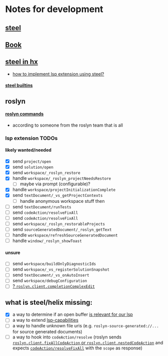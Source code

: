 # Notes for development

## [steel](https://github.com/mattwparas/steel)

## [Book](https://mattwparas.github.io/steel/book/)

## [steel in hx](https://github.com/jdrst/helix/blob/steel-and-pull-diagnostics/STEEL.md)

- [how to implement lsp extension using steel?](https://github.com/mattwparas/steel/discussions/416)

#### [steel builtins](https://github.com/jdrst/helix/blob/steel-and-pull-diagnostics/steel-docs.md)


## roslyn

#### [roslyn commands](https://github.com/dotnet/vscode-csharp/blob/main/src/lsptoolshost/server/roslynProtocol.ts)

- according to someone from the roslyn team that is all

### lsp extension TODOs

#### likely wanted/needed

- [x] send `project/open`
- [x] send `solution/open`
- [x] send `workspace/_roslyn_restore`
- [x] handle `workspace/_roslyn_projectNeedsRestore`
  - [ ] maybe via prompt (configurable)?
- [x] handle `workspace/projectInitializationComplete`
- [x] send `textDocument/_vs_getProjectContexts`
  - [ ] handle anonymous workspace stuff then
- [ ] send `textDocument/runTests`
- [ ] send `codeAction/resolveFixAll`
- [ ] send `codeAction/resolveFixAll`
- [ ] send `workspace/_roslyn_restorableProjects`
- [ ] send `sourceGeneratedDocument/_roslyn_getText`
- [ ] handle `workspace/refreshSourceGeneratedDocument`
- [ ] handle `window/_roslyn_showToast`

#### unsure 
- [ ] send `workspace/buildOnlyDiagnosticIds`
- [ ] send `workspace/_vs_registerSolutionSnapshot`
- [ ] send `textDocument/_vs_onAutoInsert`
- [ ] send `workspace/debugConfiguration`
- [ ] [? `roslyn.client.completionComplexEdit`](https://github.com/dotnet/roslyn/blob/main/src/LanguageServer/Protocol/Handler/Completion/CompletionResultFactory.cs)

## what is steel/helix missing:

- [x] a way to determine if an open buffer [is relevant for our lsp](https://github.com/mattwparas/helix/pull/53)
- [ ] a way to extend [lsp-capabilities](https://github.com/mattwparas/helix/issues/58)
- [ ] a way to handle unknown file uris (e.g. `roslyn-source-generated://...` for source generated documents)
- [ ] a way to hook into `codeAction/resolve` (roslyn sends [`roslyn.client.fixAllCodeAction` or `roslyn.client.nestedCodeAction`](https://github.com/dotnet/roslyn/blob/main/src/LanguageServer/Protocol/Handler/CodeActions/CodeActionsHandler.cs) and expects [`codeAction/resolveFixAll`](https://github.com/dotnet/vscode-csharp/blob/eda86add4c0b031cd8f9af52190849632a7ca427/src/lsptoolshost/server/roslynProtocol.ts#L339) with the `scope` as response)

